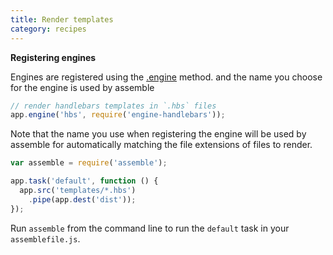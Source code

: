 ```yaml
---
title: Render templates
category: recipes
---
```

**Registering engines**

Engines are registered using the [.engine](/api/engines#engine) method.  and the name you choose for the engine is used by assemble

```js
// render handlebars templates in `.hbs` files
app.engine('hbs', require('engine-handlebars'));
```

Note that the name you use when registering the engine will be used by assemble for automatically matching the file extensions of files to render.


```js
var assemble = require('assemble');

app.task('default', function () {
  app.src('templates/*.hbs')
    .pipe(app.dest('dist'));
});
```

Run `assemble` from the command line to run the `default` task in your `assemblefile.js`.
